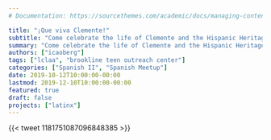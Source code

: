```yaml
---
# Documentation: https://sourcethemes.com/academic/docs/managing-content/

title: "¡Que viva Clemente!"
subtitle: "Come celebrate the life of Clemente and the Hispanic Heritage Month"
summary: "Come celebrate the life of Clemente and the Hispanic Heritage Month"
authors: ["icaoberg"]
tags: ["lclaa", "brookline teen outreach center"]
categories: ["Spanish II", "Spanish Meetup"]
date: 2019-10-12T10:00:00-00:00
lastmod: 2019-12-10T10:00:00-00:00
featured: true
draft: false
projects: ["latinx"]
---
```


{{< tweet 1181751087096848385 >}}
